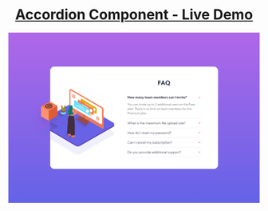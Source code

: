 <h1 align="center"><a href="https://accordion-ou.vercel.app/">Accordion Component - Live Demo</a></h1>
<img alt="Youtube Clone" src="https://raw.githubusercontent.com/oguzhanuyanik-sr/accordion-component/master/screenshot.png" />
